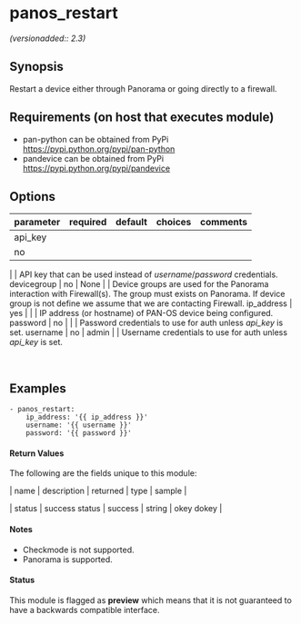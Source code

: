 # panos_restart

_(versionadded:: 2.3)_


## Synopsis

Restart a device either through Panorama or going directly to a firewall.


## Requirements (on host that executes module)

- pan-python can be obtained from PyPi https://pypi.python.org/pypi/pan-python
- pandevice can be obtained from PyPi https://pypi.python.org/pypi/pandevice

## Options

| parameter | required | default | choices | comments |
| --------- | -------- | ------- | ------- | -------- |
api_key  |
no |
 |
 |
API key that can be used instead of <em>username</em>/<em>password</em> credentials. </td></tr>
devicegroup  |
no |
None |
 |
Device groups are used for the Panorama interaction with Firewall(s). The group must exists on Panorama. If device group is not define we assume that we are contacting Firewall. </td></tr>
ip_address  |
yes |
 |
 |
IP address (or hostname) of PAN-OS device being configured. </td></tr>
password  |
no |
 |
 |
Password credentials to use for auth unless <em>api_key</em> is set. </td></tr>
username  |
no |
admin |
 |
Username credentials to use for auth unless <em>api_key</em> is set. </td></tr>
</table>
</br>



## Examples

    - panos_restart:
        ip_address: '{{ ip_address }}'
        username: '{{ username }}'
        password: '{{ password }}'
#### Return Values

The following are the fields unique to this module:

| name | description | returned | type | sample |

| status | success status | success | string | okey dokey </td> |

#### Notes

- Checkmode is not supported.
- Panorama is supported.



#### Status

This module is flagged as **preview** which means that it is not guaranteed to have a backwards compatible interface.

